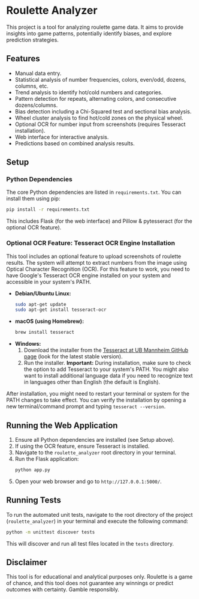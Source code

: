 # Roulette Analyzer

This project is a tool for analyzing roulette game data. It aims to provide insights into game patterns, potentially identify biases, and explore prediction strategies.

## Features

*   Manual data entry.
*   Statistical analysis of number frequencies, colors, even/odd, dozens, columns, etc.
*   Trend analysis to identify hot/cold numbers and categories.
*   Pattern detection for repeats, alternating colors, and consecutive dozens/columns.
*   Bias detection including a Chi-Squared test and sectional bias analysis.
*   Wheel cluster analysis to find hot/cold zones on the physical wheel.
*   Optional OCR for number input from screenshots (requires Tesseract installation).
*   Web interface for interactive analysis.
*   Predictions based on combined analysis results.

## Setup

### Python Dependencies

The core Python dependencies are listed in `requirements.txt`. You can install them using pip:

```bash
pip install -r requirements.txt
```
This includes Flask (for the web interface) and Pillow & pytesseract (for the optional OCR feature).

### Optional OCR Feature: Tesseract OCR Engine Installation

This tool includes an optional feature to upload screenshots of roulette results. The system will attempt to extract numbers from the image using Optical Character Recognition (OCR). For this feature to work, you need to have Google's Tesseract OCR engine installed on your system and accessible in your system's PATH.

*   **Debian/Ubuntu Linux:**
    ```bash
    sudo apt-get update
    sudo apt-get install tesseract-ocr
    ```
*   **macOS (using Homebrew):**
    ```bash
    brew install tesseract
    ```
*   **Windows:**
    1.  Download the installer from the [Tesseract at UB Mannheim GitHub page](https://github.com/UB-Mannheim/tesseract/wiki) (look for the latest stable version).
    2.  Run the installer. **Important:** During installation, make sure to check the option to add Tesseract to your system's PATH. You might also want to install additional language data if you need to recognize text in languages other than English (the default is English).

After installation, you might need to restart your terminal or system for the PATH changes to take effect. You can verify the installation by opening a new terminal/command prompt and typing `tesseract --version`.

## Running the Web Application

1.  Ensure all Python dependencies are installed (see Setup above).
2.  If using the OCR feature, ensure Tesseract is installed.
3.  Navigate to the `roulette_analyzer` root directory in your terminal.
4.  Run the Flask application:
    ```bash
    python app.py
    ```
5.  Open your web browser and go to `http://127.0.0.1:5000/`.

## Running Tests

To run the automated unit tests, navigate to the root directory of the project (`roulette_analyzer`) in your terminal and execute the following command:

```bash
python -m unittest discover tests
```

This will discover and run all test files located in the `tests` directory.

## Disclaimer

This tool is for educational and analytical purposes only. Roulette is a game of chance, and this tool does not guarantee any winnings or predict outcomes with certainty. Gamble responsibly.

